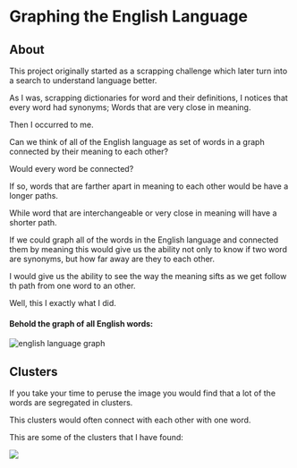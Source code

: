 # Graphing the English Language

## About

This project originally started as a scrapping challenge which later turn into a search to understand language better. 

As I was, scrapping dictionaries for word and their definitions, I notices that every word had synonyms; Words that are very close in meaning.

Then I occurred to me. 

Can we think of all of the English language as set of words in a graph connected by their meaning to each other? 

Would every word be connected?

If so, words that are farther apart in meaning to each other would be have a longer paths.

While word that are interchangeable or very close in meaning will have a shorter path.

If we could graph all of the words in the English language and connected them by meaning this would give us the ability not only to know if two word are synonyms, but how far away are they to each other.

I would give us the ability to see the way the meaning sifts as we get follow th path from one word to an other. 

Well, this I exactly what I did.

#### Behold the graph of all English words:

![english language graph](Untitled.png)


## Clusters 

If you take your time to peruse the image you would find that a lot of the words are segregated in clusters.

This clusters would often connect with each other with one word. 

This are some of the clusters that I have found:

![](assets/Untitled.png)
